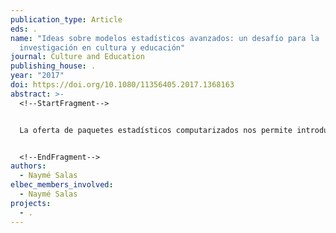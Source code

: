 ```yaml
---
publication_type: Article
eds: .
name: "Ideas sobre modelos estadísticos avanzados: un desafío para la
  investigación en cultura y educación"
journal: Culture and Education
publishing_house: .
year: "2017"
doi: https://doi.org/10.1080/11356405.2017.1368163
abstract: >-
  <!--StartFragment-->


  La oferta de paquetes estadísticos computarizados nos permite introducir nuestros datos en el programa informático y esperar que este nos devuelva un conjunto de estimaciones que entonces podremos comunicar en el informe final de nuestra investigación. No obstante, el programa estadístico no es un fin en sí mismo, sino que solo es un medio. Como investigadores, somos responsables de desarrollar un conjunto de argumentos que explique por qué nuestra elección metodológica final es la mejor y por qué dicho método producirá respuestas fiables a las preguntas del estudio dentro de su contexto teórico. Las revistas de investigación exigen a los autores que apliquen modelos estadísticos innovadores a la hora de analizar los datos recopilados. No obstante, el problema de las estrategias avanzadas de modelado persiste; los autores ignoran los presupuestos clave, escogen estrategias analíticas que no son apropiadas y desconocen la existencia de estrategias alternativas que podrían generar evidencia que sustentase o refutase sus hipótesis. El presente número especial ofrece a los lectores un marco de referencia para los problemas metodológicos más habituales. Los artículos que lo conforman abordan escenarios reconocibles y ofrecen enfoques estadísticos de vanguardia para el tratamiento de datos. Estamos convencidos de que esta edición especial será de gran utilidad a autores tanto pasados como futuros de Cultura y Educación, a la vez que también esperamos que contribuirá a aumentar la calidad de los artículos que la revista publique.


  <!--EndFragment-->
authors:
  - Naymé Salas
elbec_members_involved:
  - Naymé Salas
projects:
  - .
---
```

